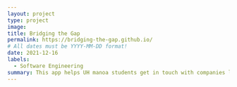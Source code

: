 ```yaml
---
layout: project
type: project
image: 
title: Bridging the Gap
permalink: https://bridging-the-gap.github.io/
# All dates must be YYYY-MM-DD format!
date: 2021-12-16
labels:
  - Software Engineering
summary: This app helps UH manoa students get in touch with companies looking fill job openings or are offering internships.
---
```

